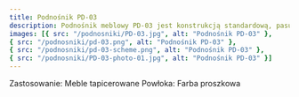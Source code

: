```yaml
---
title: Podnośnik PD-03
description: Podnośnik meblowy PD-03 jest konstrukcją standardową, pasującą do większości mebli tapicerowanych. Wykonany jest ze stali malowanej proszkowo.
images: [{ src: "/podnosniki/PD-03.jpg", alt: "Podnośnik PD-03" },
{ src: "/podnosniki/pd-03.png", alt: "Podnośnik PD-03" },
{ src: "/podnosniki/pd-03-scheme.png", alt: "Podnośnik PD-03" },
{ src: "/podnosniki/PD-03-photo-01.jpg", alt: "Podnośnik PD-03" }]
---
```


Zastosowanie: Meble tapicerowane
Powłoka: Farba proszkowa
